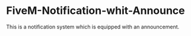 # FiveM-Notification-whit-Announce
This is a notification system which is equipped with an announcement.
